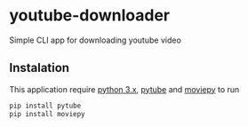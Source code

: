 # youtube-downloader
Simple CLI app for downloading youtube video

## Instalation
This application require [python 3.x](https://www.python.org/downloads/), [pytube](https://github.com/pytube/pytube) and [moviepy](https://github.com/Zulko/moviepy) to run

```bash
pip install pytube
pip install moviepy
```
